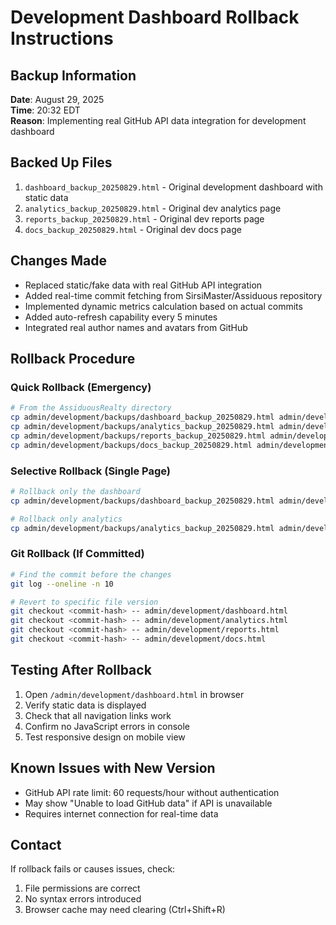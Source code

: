 # Development Dashboard Rollback Instructions

## Backup Information
**Date**: August 29, 2025  
**Time**: 20:32 EDT  
**Reason**: Implementing real GitHub API data integration for development dashboard

## Backed Up Files
1. `dashboard_backup_20250829.html` - Original development dashboard with static data
2. `analytics_backup_20250829.html` - Original dev analytics page
3. `reports_backup_20250829.html` - Original dev reports page
4. `docs_backup_20250829.html` - Original dev docs page

## Changes Made
- Replaced static/fake data with real GitHub API integration
- Added real-time commit fetching from SirsiMaster/Assiduous repository
- Implemented dynamic metrics calculation based on actual commits
- Added auto-refresh capability every 5 minutes
- Integrated real author names and avatars from GitHub

## Rollback Procedure

### Quick Rollback (Emergency)
```bash
# From the AssiduousRealty directory
cp admin/development/backups/dashboard_backup_20250829.html admin/development/dashboard.html
cp admin/development/backups/analytics_backup_20250829.html admin/development/analytics.html
cp admin/development/backups/reports_backup_20250829.html admin/development/reports.html
cp admin/development/backups/docs_backup_20250829.html admin/development/docs.html
```

### Selective Rollback (Single Page)
```bash
# Rollback only the dashboard
cp admin/development/backups/dashboard_backup_20250829.html admin/development/dashboard.html

# Rollback only analytics
cp admin/development/backups/analytics_backup_20250829.html admin/development/analytics.html
```

### Git Rollback (If Committed)
```bash
# Find the commit before the changes
git log --oneline -n 10

# Revert to specific file version
git checkout <commit-hash> -- admin/development/dashboard.html
git checkout <commit-hash> -- admin/development/analytics.html
git checkout <commit-hash> -- admin/development/reports.html
git checkout <commit-hash> -- admin/development/docs.html
```

## Testing After Rollback
1. Open `/admin/development/dashboard.html` in browser
2. Verify static data is displayed
3. Check that all navigation links work
4. Confirm no JavaScript errors in console
5. Test responsive design on mobile view

## Known Issues with New Version
- GitHub API rate limit: 60 requests/hour without authentication
- May show "Unable to load GitHub data" if API is unavailable
- Requires internet connection for real-time data

## Contact
If rollback fails or causes issues, check:
1. File permissions are correct
2. No syntax errors introduced
3. Browser cache may need clearing (Ctrl+Shift+R)
